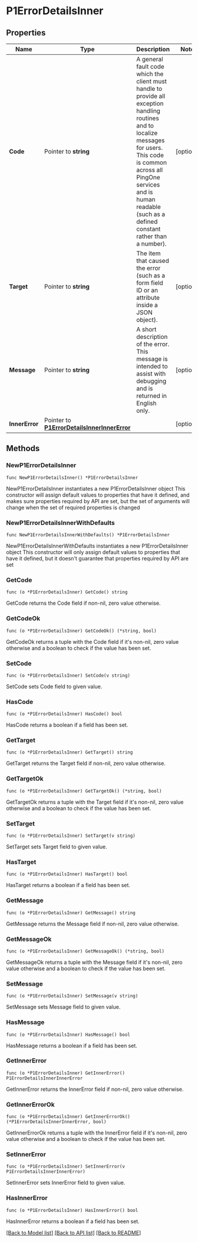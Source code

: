 # P1ErrorDetailsInner

## Properties

Name | Type | Description | Notes
------------ | ------------- | ------------- | -------------
**Code** | Pointer to **string** | A general fault code which the client must handle to provide all exception handling routines and to localize messages for users. This code is common across all PingOne services and is human readable (such as a defined constant rather than a number). | [optional] 
**Target** | Pointer to **string** | The item that caused the error (such as a form field ID or an attribute inside a JSON object). | [optional] 
**Message** | Pointer to **string** | A short description of the error. This message is intended to assist with debugging and is returned in English only. | [optional] 
**InnerError** | Pointer to [**P1ErrorDetailsInnerInnerError**](P1ErrorDetailsInnerInnerError.md) |  | [optional] 

## Methods

### NewP1ErrorDetailsInner

`func NewP1ErrorDetailsInner() *P1ErrorDetailsInner`

NewP1ErrorDetailsInner instantiates a new P1ErrorDetailsInner object
This constructor will assign default values to properties that have it defined,
and makes sure properties required by API are set, but the set of arguments
will change when the set of required properties is changed

### NewP1ErrorDetailsInnerWithDefaults

`func NewP1ErrorDetailsInnerWithDefaults() *P1ErrorDetailsInner`

NewP1ErrorDetailsInnerWithDefaults instantiates a new P1ErrorDetailsInner object
This constructor will only assign default values to properties that have it defined,
but it doesn't guarantee that properties required by API are set

### GetCode

`func (o *P1ErrorDetailsInner) GetCode() string`

GetCode returns the Code field if non-nil, zero value otherwise.

### GetCodeOk

`func (o *P1ErrorDetailsInner) GetCodeOk() (*string, bool)`

GetCodeOk returns a tuple with the Code field if it's non-nil, zero value otherwise
and a boolean to check if the value has been set.

### SetCode

`func (o *P1ErrorDetailsInner) SetCode(v string)`

SetCode sets Code field to given value.

### HasCode

`func (o *P1ErrorDetailsInner) HasCode() bool`

HasCode returns a boolean if a field has been set.

### GetTarget

`func (o *P1ErrorDetailsInner) GetTarget() string`

GetTarget returns the Target field if non-nil, zero value otherwise.

### GetTargetOk

`func (o *P1ErrorDetailsInner) GetTargetOk() (*string, bool)`

GetTargetOk returns a tuple with the Target field if it's non-nil, zero value otherwise
and a boolean to check if the value has been set.

### SetTarget

`func (o *P1ErrorDetailsInner) SetTarget(v string)`

SetTarget sets Target field to given value.

### HasTarget

`func (o *P1ErrorDetailsInner) HasTarget() bool`

HasTarget returns a boolean if a field has been set.

### GetMessage

`func (o *P1ErrorDetailsInner) GetMessage() string`

GetMessage returns the Message field if non-nil, zero value otherwise.

### GetMessageOk

`func (o *P1ErrorDetailsInner) GetMessageOk() (*string, bool)`

GetMessageOk returns a tuple with the Message field if it's non-nil, zero value otherwise
and a boolean to check if the value has been set.

### SetMessage

`func (o *P1ErrorDetailsInner) SetMessage(v string)`

SetMessage sets Message field to given value.

### HasMessage

`func (o *P1ErrorDetailsInner) HasMessage() bool`

HasMessage returns a boolean if a field has been set.

### GetInnerError

`func (o *P1ErrorDetailsInner) GetInnerError() P1ErrorDetailsInnerInnerError`

GetInnerError returns the InnerError field if non-nil, zero value otherwise.

### GetInnerErrorOk

`func (o *P1ErrorDetailsInner) GetInnerErrorOk() (*P1ErrorDetailsInnerInnerError, bool)`

GetInnerErrorOk returns a tuple with the InnerError field if it's non-nil, zero value otherwise
and a boolean to check if the value has been set.

### SetInnerError

`func (o *P1ErrorDetailsInner) SetInnerError(v P1ErrorDetailsInnerInnerError)`

SetInnerError sets InnerError field to given value.

### HasInnerError

`func (o *P1ErrorDetailsInner) HasInnerError() bool`

HasInnerError returns a boolean if a field has been set.


[[Back to Model list]](../README.md#documentation-for-models) [[Back to API list]](../README.md#documentation-for-api-endpoints) [[Back to README]](../README.md)


